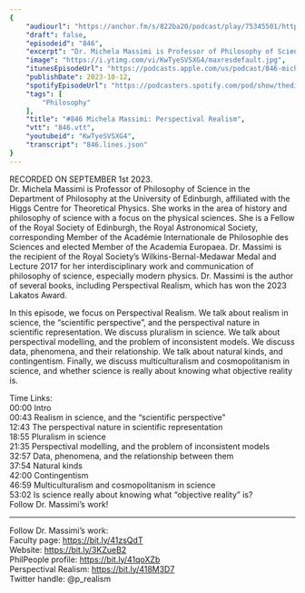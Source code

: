 ```yaml
---
{
	"audiourl": "https://anchor.fm/s/822ba20/podcast/play/75345501/https%3A%2F%2Fd3ctxlq1ktw2nl.cloudfront.net%2Fstaging%2F2023-8-1%2F322014f5-8b45-19e2-7a93-e9cc885f1573.m4a",
	"draft": false,
	"episodeid": "846",
	"excerpt": "Dr. Michela Massimi is Professor of Philosophy of Science in the Department of Philosophy at the University of Edinburgh, affiliated with the Higgs Centre for Theoretical Physics. She works in the area of history and philosophy of science with a focus on the physical sciences.  She is a Fellow of the Royal Society of Edinburgh, the Royal Astronomical Society, corresponding Member of the Académie Internationale de Philosophie des Sciences and elected Member of the Academia Europaea. Dr. Massimi is the recipient of the Royal Society’s Wilkins-Bernal-Medawar Medal and Lecture 2017 for her interdisciplinary work and communication of philosophy of science, especially modern physics. Dr. Massimi is the author of several books, including Perspectival Realism, which has won the 2023 Lakatos Award.",
	"image": "https://i.ytimg.com/vi/KwTyeSVSXG4/maxresdefault.jpg",
	"itunesEpisodeUrl": "https://podcasts.apple.com/us/podcast/846-michela-massimi-perspectival-realism/id1451347236?i=1000631123219&uo=4",
	"publishDate": 2023-10-12,
	"spotifyEpisodeUrl": "https://podcasters.spotify.com/pod/show/thedissenter/episodes/846-Michela-Massimi-Perspectival-Realism-e28ps4t",
	"tags": [
		"Philosophy"
	],
	"title": "#846 Michela Massimi: Perspectival Realism",
	"vtt": "846.vtt",
	"youtubeid": "KwTyeSVSXG4",
	"transcript": "846.lines.json"
}
---
```

RECORDED ON SEPTEMBER 1st 2023.  
Dr. Michela Massimi is Professor of Philosophy of Science in the Department of Philosophy at the University of Edinburgh, affiliated with the Higgs Centre for Theoretical Physics. She works in the area of history and philosophy of science with a focus on the physical sciences.  She is a Fellow of the Royal Society of Edinburgh, the Royal Astronomical Society, corresponding Member of the Académie Internationale de Philosophie des Sciences and elected Member of the Academia Europaea. Dr. Massimi is the recipient of the Royal Society’s Wilkins-Bernal-Medawar Medal and Lecture 2017 for her interdisciplinary work and communication of philosophy of science, especially modern physics. Dr. Massimi is the author of several books, including Perspectival Realism, which has won the 2023 Lakatos Award.

In this episode, we focus on Perspectival Realism. We talk about realism in science, the “scientific perspective”, and the perspectival nature in scientific representation. We discuss pluralism in science. We talk about perspectival modelling, and the problem of inconsistent models. We discuss data, phenomena, and their relationship. We talk about natural kinds, and contingentism. Finally, we discuss multiculturalism and cosmopolitanism in science, and whether science is really about knowing what objective reality is.

Time Links:  
<time>00:00</time> Intro  
<time>00:43</time> Realism in science, and the “scientific perspective”  
<time>12:43</time> The perspectival nature in scientific representation  
<time>18:55</time> Pluralism in science  
<time>21:35</time> Perspectival modelling, and the problem of inconsistent models  
<time>32:57</time> Data, phenomena, and the relationship between them  
<time>37:54</time> Natural kinds  
<time>42:00</time> Contingentism  
<time>46:59</time> Multiculturalism and cosmopolitanism in science  
<time>53:02</time> Is science really about knowing what “objective reality” is?  
  Follow Dr. Massimi’s work!

---

Follow Dr. Massimi’s work:  
Faculty page: https://bit.ly/41zsQdT  
Website: https://bit.ly/3KZueB2  
PhilPeople profile: https://bit.ly/41qoXZb  
Perspectival Realism: https://bit.ly/418M3D7  
Twitter handle: @p_realism
